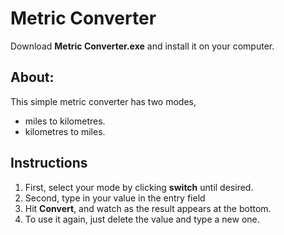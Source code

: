 # Metric Converter

Download **Metric Converter.exe** and install it on your computer.

## About:
This simple metric converter has two modes, 
- miles to kilometres.
- kilometres to miles. 

## Instructions
1. First, select your mode by clicking **switch** until desired.
2. Second, type in your value in the entry field
3. Hit **Convert**, and watch as the result appears at the bottom.
4. To use it again, just delete the value and type a new one.
